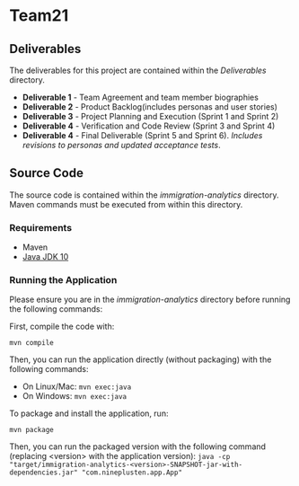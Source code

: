 # Team21

## Deliverables

The deliverables for this project are contained within the *Deliverables* directory.
* **Deliverable 1** - Team Agreement and team member biographies
* **Deliverable 2** - Product Backlog(includes personas and user stories)
* **Deliverable 3** - Project Planning and Execution (Sprint 1 and Sprint 2)
* **Deliverable 4** - Verification and Code Review (Sprint 3 and Sprint 4)
* **Deliverable 4** - Final Deliverable (Sprint 5 and Sprint 6). _Includes revisions to personas and updated acceptance tests_.

## Source Code

The source code is contained within the *immigration-analytics* directory. Maven commands must be executed from within this directory.

### Requirements

* Maven
* <a href='https://www.oracle.com/technetwork/java/javase/downloads/java-archive-javase10-4425482.html'>Java JDK 10</a>

### Running the Application

Please ensure you are in the *immigration-analytics* directory before running the following commands:

First, compile the code with:

`mvn compile`

Then, you can run the application directly (without packaging) with the following commands:
* On Linux/Mac: `mvn exec:java`
* On Windows: `mvn exec:java`

To package and install the application, run:

`mvn package`

Then, you can run the packaged version with the following command (replacing &lt;version&gt; with the application version):
`java -cp "target/immigration-analytics-<version>-SNAPSHOT-jar-with-dependencies.jar" "com.nineplusten.app.App"`
